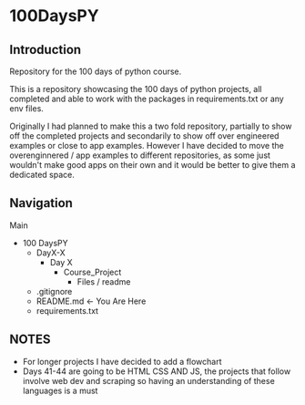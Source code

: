 # 100DaysPY

## Introduction

Repository for the 100 days of python course.

This is a repository showcasing the 100 days of python projects, all completed and able to work with the packages in requirements.txt or any env files. 

Originally I had planned to make this a two fold repository, partially to show off the completed projects and secondarily to show off over engineered examples or close to app examples.
However I have decided to move the overenginnered / app examples to different repositories, as some just wouldn't make good apps on their own and it would be better to give them a dedicated space.

## Navigation

Main
- 100 DaysPY
  - DayX-X
    - Day X
      - Course_Project
        - Files / readme
  - .gitignore
  - README.md <- You Are Here
  - requirements.txt
  
## NOTES

- For longer projects I have decided to add a flowchart 
- Days 41-44 are going to be HTML CSS AND JS, the projects that follow involve web dev and scraping so having an understanding of these languages is a must
